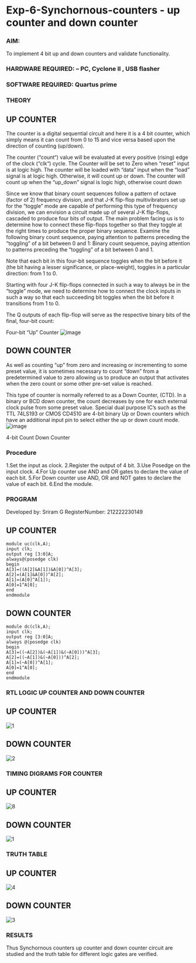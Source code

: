 # Exp-6-Synchornous-counters - up counter and down counter 
### AIM: 
To implement 4 bit up and down counters and validate  functionality.
### HARDWARE REQUIRED:  – PC, Cyclone II , USB flasher
### SOFTWARE REQUIRED:   Quartus prime
### THEORY 

## UP COUNTER 
The counter is a digital sequential circuit and here it is a 4 bit counter, which simply means it can count from 0 to 15 and vice versa based upon the direction of counting (up/down). 

The counter (“count“) value will be evaluated at every positive (rising) edge of the clock (“clk“) cycle.
The Counter will be set to Zero when “reset” input is at logic high.
The counter will be loaded with “data” input when the “load” signal is at logic high. Otherwise, it will count up or down.
The counter will count up when the “up_down” signal is logic high, otherwise count down

Since we know that binary count sequences follow a pattern of octave (factor of 2) frequency division, and that J-K flip-flop multivibrators set up for the “toggle” mode are capable of performing this type of frequency division, we can envision a circuit made up of several J-K flip-flops, cascaded to produce four bits of output.
The main problem facing us is to determine how to connect these flip-flops together so that they toggle at the right times to produce the proper binary sequence.
Examine the following binary count sequence, paying attention to patterns preceding the “toggling” of a bit between 0 and 1:
Binary count sequence, paying attention to patterns preceding the “toggling” of a bit between 0 and 1.

Note that each bit in this four-bit sequence toggles when the bit before it (the bit having a lesser significance, or place-weight), toggles in a particular direction: from 1 to 0.



 
 

Starting with four J-K flip-flops connected in such a way to always be in the “toggle” mode, we need to determine how to connect the clock inputs in such a way so that each succeeding bit toggles when the bit before it transitions from 1 to 0.

The Q outputs of each flip-flop will serve as the respective binary bits of the final, four-bit count:

 
 

Four-bit “Up” Counter
![image](https://user-images.githubusercontent.com/36288975/169644758-b2f4339d-9532-40c5-af40-8f4f8c942e2c.png)



## DOWN COUNTER 

As well as counting “up” from zero and increasing or incrementing to some preset value, it is sometimes necessary to count “down” from a predetermined value to zero allowing us to produce an output that activates when the zero count or some other pre-set value is reached.

This type of counter is normally referred to as a Down Counter, (CTD). In a binary or BCD down counter, the count decreases by one for each external clock pulse from some preset value. Special dual purpose IC’s such as the TTL 74LS193 or CMOS CD4510 are 4-bit binary Up or Down counters which have an additional input pin to select either the up or down count mode.
![image](https://user-images.githubusercontent.com/36288975/169644844-1a14e123-7228-4ed8-81a9-eb937dff4ac8.png)


4-bit Count Down Counter
### Procedure

1.Set the input as clock.
2.Register the output of 4 bit.
3.Use Posedge on the input clock.
4.For Up counter use AND and OR gates to declare the value of each bit.
5.For Down counter use AND, OR and NOT gates to declare the value of each bit.
6.End the module.



### PROGRAM 

Developed by: Sriram G 
RegisterNumber: 212222230149

## UP COUNTER
```
module uc(clk,A);
input clk;
output reg [3:0]A;
always@(posedge clk)
begin
A[3]=((A[2]&A[1])&A[0])^A[3];
A[2]=(A[1]&A[0])^A[2];
A[1]=(A[0]^A[1]);
A[0]=1^A[0];
end
endmodule
```
## DOWN COUNTER
```
module dc(clk,A);
input clk;
output reg [3:0]A;
always @(posedge clk)
begin
A[3]=((~A[2])&(~A[1])&(~A[0]))^A[3];
A[2]=((~A[1])&(~A[0]))^A[2];
A[1]=(~A[0])^A[1];
A[0]=1^A[0];
end
endmodule

```



### RTL LOGIC UP COUNTER AND DOWN COUNTER  

## UP COUNTER
![1](https://github.com/Sriram8452/Exp-7-Synchornous-counters-/assets/118708032/987f6363-18f9-42a5-b52d-509d2ffe5840)


## DOWN COUNTER
![2](https://github.com/Sriram8452/Exp-7-Synchornous-counters-/assets/118708032/7a791219-187b-4e93-b1b9-77714442219d)








### TIMING DIGRAMS FOR COUNTER  
## UP COUNTER
![8](https://github.com/Sriram8452/Exp-7-Synchornous-counters-/assets/118708032/2f30fb97-9ea5-4ee0-b935-cbfe8ea59305)


## DOWN COUNTER
![1](https://github.com/Sriram8452/Exp-7-Synchornous-counters-/assets/118708032/202aef3a-61a9-4ed1-87f3-4a9738619f9e)





### TRUTH TABLE 
## UP COUNTER
![4](https://github.com/Sriram8452/Exp-7-Synchornous-counters-/assets/118708032/9b351b14-c3b7-4149-baf8-88f858c4ff4c)


## DOWN COUNTER
![3](https://github.com/Sriram8452/Exp-7-Synchornous-counters-/assets/118708032/3ae8426f-c288-4fe7-9b09-0b6845c2f45c)






### RESULTS 
Thus Synchornous counters up counter and down counter circuit are studied and the truth table for different logic gates are verified.
